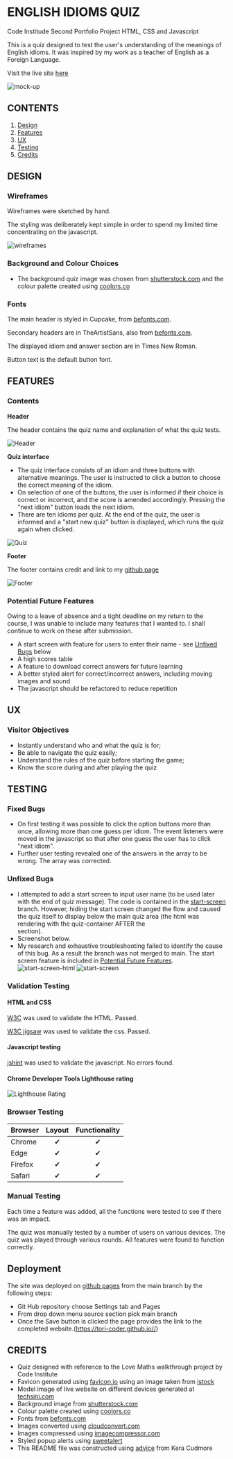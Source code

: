 # ENGLISH IDIOMS QUIZ
Code Institude Second Portfolio Project HTML, CSS and Javascript

This is a quiz designed to test the user's understanding of the meanings of English idioms. It was inspired by my work as a teacher of English as a Foreign Language.

Visit the live site [here](https://tori-coder.github.io/Project-2/)

![mock-up](assets/images/readme-imgs/mockup.png)

## CONTENTS
1. [Design](#design)
2. [Features](#features)
3. [UX](#ux)
4. [Testing](#testing)
5. [Credits](#credits) 

## DESIGN

### Wireframes
Wireframes were sketched by hand. 

The styling was deliberately kept simple in order to spend my limited time concentrating on the javascript.

![wireframes](assets/images/readme-imgs/wireframe.jpg)


### Background and Colour Choices
- The background quiz image was chosen from [shutterstock.com](https://www.shutterstock.com/) and the colour palette created using [coolors.co](https://coolors.co)

### Fonts
The main header is styled in Cupcake, from [befonts.com](https://cupcake-font.html). 

Secondary headers are in TheArtistSans, also from [befonts.com](https://cupcake-font.html).

The displayed idiom and answer section are in Times New Roman.

Button text is the default button font.


## FEATURES

### Contents

**Header**

The header contains the quiz name and explanation of what the quiz tests.

![Header](assets/images/readme-imgs/header.png)

**Quiz interface**

- The quiz interface consists of an idiom and three buttons with alternative meanings. The user is instructed to click a button to choose the correct meaning of the idiom. 
- On selection of one of the buttons, the user is informed if their choice is correct or incorrect, and the score is amended accordingly. Pressing the "next idiom" button loads the next idiom. 
- There are ten idioms per quiz. At the end of the quiz, the user is informed and a "start new quiz" button is displayed, which runs the quiz again when clicked.

![Quiz](assets/images/readme-imgs/quizmain.png)

**Footer**

The footer contains credit and link to my [github page](https://github.com/Tori-coder)

![Footer](assets/images/readme-imgs/footer.png)

### Potential Future Features

Owing to a leave of absence and a tight deadline on my return to the course, I was unable to include many features that I wanted to. I shall continue to work on these after submission.

- A start screen with feature for users to enter their name - see [Unfixed Bugs](###unfixed-bugs) below
- A high scores table
- A feature to download correct answers for future learning
- A better styled alert for correct/incorrect answers, including moving images and sound
- The javascript should be refactored to reduce repetition


## UX

### Visitor Objectives

* Instantly understand who and what the quiz is for;
* Be able to navigate the quiz easily;
* Understand the rules of the quiz before starting the game;
* Know the score during and after playing the quiz


## TESTING

### Fixed Bugs

- On first testing it was possible to click the option buttons more than once, allowing more than one guess per idiom. The event listeners were moved in the javascript so that after one guess the user has to click "next idiom".
- Further user testing revealed one of the answers in the array to be wrong. The array was corrected.

### Unfixed Bugs

- I attempted to add a start screen to input user name (to be used later with the end of quiz message). The code is contained in the [start-screen](https://github.com/Tori-coder/Project-2/tree/start-screen) branch. However, hiding the start screen changed the flow and caused the quiz itself to display below the main quiz area (the html was rendering with the quiz-container AFTER the <main> section). 
- Screenshot below. 
- My research and exhaustive troubleshooting failed to identify the cause of this bug. As a result the branch was not merged to main. The start screen feature is included in [Potential Future Features](#potential-future-features).
![start-screen-html](assets/images/readme-imgs/start-screen-html.png)
![start-screen](assets/images/readme-imgs/start-screen.png)

### Validation Testing

#### HTML and CSS

[W3C](https://validator.w3.org/) was used to validate the HTML. Passed.

[W3C jigsaw](https://jigsaw.w3.org/css-validator/) was used to validate the css. Passed.

#### Javascript testing

[jshint](https://jshint.com/) was used to validate the javascript. No errors found.

#### Chrome Developer Tools Lighthouse rating

![Lighthouse Rating](assets/images/readme-imgs/lighthouse-report.png)

### Browser Testing

| Browser   | Layout    | Functionality | 
| :--- | :---: | :---: |
| Chrome | ✔ | ✔ |
| Edge | ✔ | ✔ |
| Firefox | ✔ | ✔ |
| Safari | ✔ | ✔ |

### Manual Testing
Each time a feature was added, all the functions were tested to see if there was an impact.

The quiz was manually tested by a number of users on various devices. The quiz was played through various rounds. All features were found to function correctly.

## Deployment

The site was deployed on [github pages](https://tori-coder.github.io/Project-2/) from the main branch by the following steps:
* Git Hub repository choose Settings tab and Pages
* From drop down menu source section pick main branch
* Once the Save button is clicked the page provides the link to the completed website.(https://tori-coder.github.io//)

## CREDITS

- Quiz designed with reference to the Love Maths walkthrough project by Code Institute
- Favicon generated using [favicon.io](https://favicon.io/) using an image taken from [istock](https://www.istockphoto.com/)
- Model image of live website on different devices generated at [techsini.com](https://techsini.com/multi-mockup/index.php)
- Background image from [shutterstock.com](https://www.shutterstock.com/)
- Colour palette created using [coolors.co](https://coolors.co)
- Fonts from [befonts.com](https://cupcake-font.html)
- Images converted using [cloudconvert.com](https://cloudconvert.com/webp-converter)
- Images compressed using [imagecompressor.com](https://imagecompressor.com/)
- Styled popup alerts using [sweetalert](https://sweetalert2.github.io)
- This README file was constructed using [advice](https://github.com/kera-cudmore/readme-examples) from Kera Cudmore